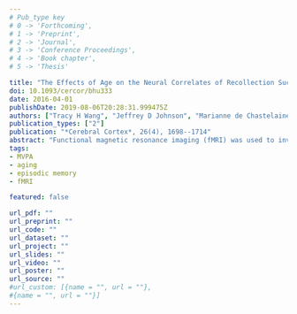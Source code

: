 ```yaml
---
# Pub_type key
# 0 -> 'Forthcoming',
# 1 -> 'Preprint',
# 2 -> 'Journal',
# 3 -> 'Conference Proceedings',
# 4 -> 'Book chapter',
# 5 -> 'Thesis'

title: "The Effects of Age on the Neural Correlates of Recollection Success, Recollection-Related Cortical Reinstatement, and Post-Retrieval Monitoring"
doi: 10.1093/cercor/bhu333
date: 2016-04-01
publishDate: 2019-08-06T20:28:31.999475Z
authors: ["Tracy H Wang", "Jeffrey D Johnson", "Marianne de Chastelaine", "Brian E Donley", "Michael D Rugg"]
publication_types: ["2"]
publication: "*Cerebral Cortex*, 26(4), 1698--1714"
abstract: "Functional magnetic resonance imaging (fMRI) was used to investigate whether age-related differences in episodic memory performance are accompanied by a reduction in the specificity of recollected information. We addressed this question by comparing recollection-related cortical reinstatement in young and older adults. At study, subjects viewed objects and concrete words, making 1 of 2 different semantic judgments depending on the study material. Test items were words that corresponded to studied words or the names of studied objects. Subjects indicated whether each test item was recollected, familiar, or novel. Reinstatement of information differentiating the encoding tasks was quantified both with a univariate analysis of the fMRI signal and with a multivoxel pattern analysis, using a classifier that had been trained to discriminate between the 2 classes of study episode. The results of these analyses converged to suggest that reinstatement did not differ according to age. Thus, there was no evidence that specificity of recollected information was reduced in older individuals. Additionally, there were no age effects in the magnitude of recollection-related modulations in regional activity or in the neural correlates of post-retrieval monitoring. Taken together, the findings suggest that the neural mechanisms engaged during successful episodic retrieval can remain stable with advancing age."
tags: 
- MVPA
- aging
- episodic memory
- fMRI

featured: false

url_pdf: ""
url_preprint: ""
url_code: ""
url_dataset: ""
url_project: ""
url_slides: ""
url_video: ""
url_poster: ""
url_source: ""
#url_custom: [{name = "", url = ""},
#{name = "", url = ""}]
---
```

